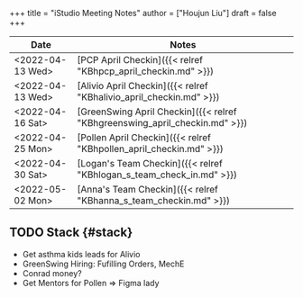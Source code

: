 +++
title = "iStudio Meeting Notes"
author = ["Houjun Liu"]
draft = false
+++

| Date                                                                                         | Notes                                                                       |
|----------------------------------------------------------------------------------------------|-----------------------------------------------------------------------------|
| <span class="timestamp-wrapper"><span class="timestamp">&lt;2022-04-13 Wed&gt;</span></span> | [PCP April Checkin]({{< relref "KBhpcp_april_checkin.md" >}})               |
| <span class="timestamp-wrapper"><span class="timestamp">&lt;2022-04-13 Wed&gt;</span></span> | [Alivio April Checkin]({{< relref "KBhalivio_april_checkin.md" >}})         |
| <span class="timestamp-wrapper"><span class="timestamp">&lt;2022-04-16 Sat&gt;</span></span> | [GreenSwing April Checkin]({{< relref "KBhgreenswing_april_checkin.md" >}}) |
| <span class="timestamp-wrapper"><span class="timestamp">&lt;2022-04-25 Mon&gt;</span></span> | [Pollen April Checkin]({{< relref "KBhpollen_april_checkin.md" >}})         |
| <span class="timestamp-wrapper"><span class="timestamp">&lt;2022-04-30 Sat&gt;</span></span> | [Logan's Team Checkin]({{< relref "KBhlogan_s_team_check_in.md" >}})        |
| <span class="timestamp-wrapper"><span class="timestamp">&lt;2022-05-02 Mon&gt;</span></span> | [Anna's Team Checkin]({{< relref "KBhanna_s_team_checkin.md" >}})           |


## <span class="org-todo todo TODO">TODO</span> Stack {#stack}

-   Get asthma kids leads for Alivio
-   GreenSwing Hiring: Fufilling Orders, MechE
-   Conrad money?
-   Get Mentors for Pollen =&gt; Figma lady
